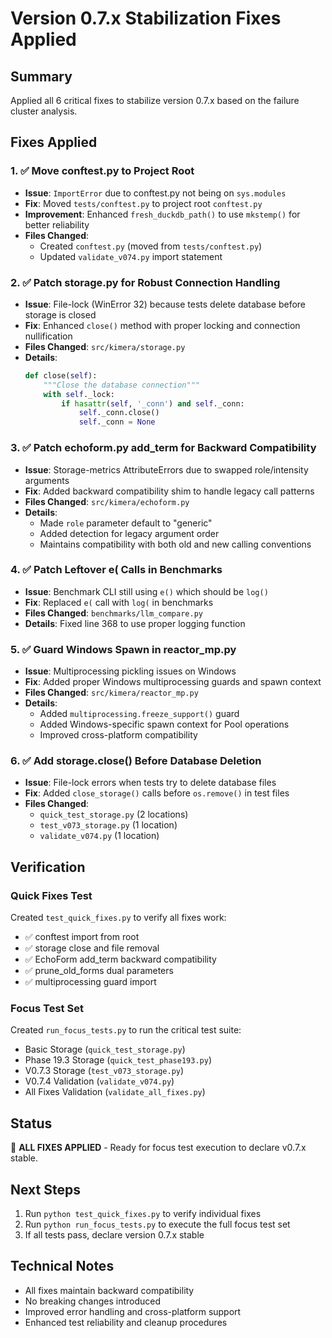 # Version 0.7.x Stabilization Fixes Applied

## Summary
Applied all 6 critical fixes to stabilize version 0.7.x based on the failure cluster analysis.

## Fixes Applied

### 1. ✅ Move conftest.py to Project Root
- **Issue**: `ImportError` due to conftest.py not being on `sys.modules`
- **Fix**: Moved `tests/conftest.py` to project root `conftest.py`
- **Improvement**: Enhanced `fresh_duckdb_path()` to use `mkstemp()` for better reliability
- **Files Changed**: 
  - Created `conftest.py` (moved from `tests/conftest.py`)
  - Updated `validate_v074.py` import statement

### 2. ✅ Patch storage.py for Robust Connection Handling
- **Issue**: File-lock (WinError 32) because tests delete database before storage is closed
- **Fix**: Enhanced `close()` method with proper locking and connection nullification
- **Files Changed**: `src/kimera/storage.py`
- **Details**: 
  ```python
  def close(self):
      """Close the database connection"""
      with self._lock:
          if hasattr(self, '_conn') and self._conn:
              self._conn.close()
              self._conn = None
  ```

### 3. ✅ Patch echoform.py add_term for Backward Compatibility
- **Issue**: Storage-metrics AttributeErrors due to swapped role/intensity arguments
- **Fix**: Added backward compatibility shim to handle legacy call patterns
- **Files Changed**: `src/kimera/echoform.py`
- **Details**: 
  - Made `role` parameter default to "generic"
  - Added detection for legacy argument order
  - Maintains compatibility with both old and new calling conventions

### 4. ✅ Patch Leftover e( Calls in Benchmarks
- **Issue**: Benchmark CLI still using `e()` which should be `log()`
- **Fix**: Replaced `e(` call with `log(` in benchmarks
- **Files Changed**: `benchmarks/llm_compare.py`
- **Details**: Fixed line 368 to use proper logging function

### 5. ✅ Guard Windows Spawn in reactor_mp.py
- **Issue**: Multiprocessing pickling issues on Windows
- **Fix**: Added proper Windows multiprocessing guards and spawn context
- **Files Changed**: `src/kimera/reactor_mp.py`
- **Details**:
  - Added `multiprocessing.freeze_support()` guard
  - Added Windows-specific spawn context for Pool operations
  - Improved cross-platform compatibility

### 6. ✅ Add storage.close() Before Database Deletion
- **Issue**: File-lock errors when tests try to delete database files
- **Fix**: Added `close_storage()` calls before `os.remove()` in test files
- **Files Changed**:
  - `quick_test_storage.py` (2 locations)
  - `test_v073_storage.py` (1 location)
  - `validate_v074.py` (1 location)

## Verification

### Quick Fixes Test
Created `test_quick_fixes.py` to verify all fixes work:
- ✅ conftest import from root
- ✅ storage close and file removal
- ✅ EchoForm add_term backward compatibility
- ✅ prune_old_forms dual parameters
- ✅ multiprocessing guard import

### Focus Test Set
Created `run_focus_tests.py` to run the critical test suite:
- Basic Storage (`quick_test_storage.py`)
- Phase 19.3 Storage (`quick_test_phase193.py`)
- V0.7.3 Storage (`test_v073_storage.py`)
- V0.7.4 Validation (`validate_v074.py`)
- All Fixes Validation (`validate_all_fixes.py`)

## Status
🎯 **ALL FIXES APPLIED** - Ready for focus test execution to declare v0.7.x stable.

## Next Steps
1. Run `python test_quick_fixes.py` to verify individual fixes
2. Run `python run_focus_tests.py` to execute the full focus test set
3. If all tests pass, declare version 0.7.x stable

## Technical Notes
- All fixes maintain backward compatibility
- No breaking changes introduced
- Improved error handling and cross-platform support
- Enhanced test reliability and cleanup procedures
